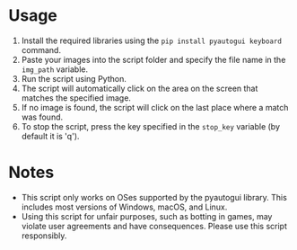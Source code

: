 # Usage

1. Install the required libraries using the ```pip install pyautogui keyboard``` command.
2. Paste your images into the script folder and specify the file name in the ```img_path``` variable.
3. Run the script using Python.
4. The script will automatically click on the area on the screen that matches the specified image.
5. If no image is found, the script will click on the last place where a match was found.
6. To stop the script, press the key specified in the ```stop_key``` variable (by default it is 'q').

# Notes
- This script only works on OSes supported by the pyautogui library. This includes most versions of Windows, macOS, and Linux.
- Using this script for unfair purposes, such as botting in games, may violate user agreements and have consequences. Please use this script responsibly.
